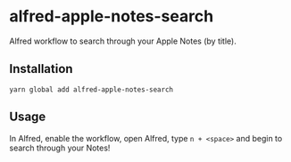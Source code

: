 # alfred-apple-notes-search
Alfred workflow to search through your Apple Notes (by title).

## Installation
`yarn global add alfred-apple-notes-search`

## Usage
In Alfred, enable the workflow, open Alfred, type `n + <space>` and begin to search through your Notes!
